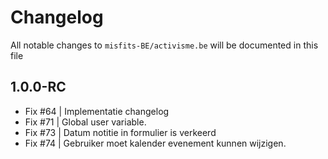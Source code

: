 # Changelog

All notable changes to `misfits-BE/activisme.be` will be documented in this file

## 1.0.0-RC

- Fix #64 | Implementatie changelog
- Fix #71 | Global user variable.
- Fix #73 | Datum notitie in formulier is verkeerd
- Fix #74 | Gebruiker moet kalender evenement kunnen wijzigen. 